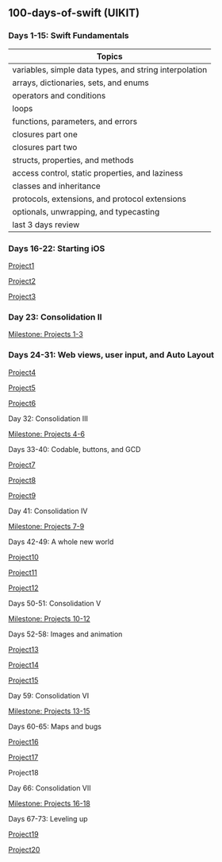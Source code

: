 ## 100-days-of-swift (UIKIT)

### Days 1-15: Swift Fundamentals 

| Topics                                                 |
|--------------------------------------------------------|
| variables, simple data types, and string interpolation |
| arrays, dictionaries, sets, and enums                  |
| operators and conditions                               |
| loops                                                  |
| functions, parameters, and errors                      |
| closures part one                                      |
| closures part two                                      |
| structs, properties, and methods                       |
| access control, static properties, and laziness        |
| classes and inheritance                                |
| protocols, extensions, and protocol extensions         |
| optionals, unwrapping, and typecasting                 |
| last 3 days review                                     |

### Days 16-22: Starting iOS
[Project1](https://github.com/tareqalhammoodi/100-days-of-swift/tree/master/Project1) 

[Project2](https://github.com/tareqalhammoodi/100-days-of-swift/tree/master/Project2) 

[Project3](https://github.com/tareqalhammoodi/100-days-of-swift/tree/master/Project3) 

### Day 23: Consolidation II
[Milestone: Projects 1-3](https://github.com/tareqalhammoodi/100-days-of-swift/tree/master/Milestone-Projects%201-3) 

### Days 24-31: Web views, user input, and Auto Layout
[Project4](https://github.com/tareqalhammoodi/100-days-of-swift/tree/master/Project4) 

[Project5](https://github.com/tareqalhammoodi/100-days-of-swift/tree/master/Project5) 

[Project6](https://github.com/tareqalhammoodi/100-days-of-swift/tree/master/Project6) 

Day 32: Consolidation III

[Milestone: Projects 4-6](https://github.com/tareqalhammoodi/100-days-of-swift/tree/master/Milestone-Projects%204-6) 

Days 33-40: Codable, buttons, and GCD

[Project7](https://github.com/tareqalhammoodi/100-days-of-swift/tree/master/Project7) 

[Project8](https://github.com/tareqalhammoodi/100-days-of-swift/tree/master/Project8) 

[Project9](https://github.com/tareqalhammoodi/100-days-of-swift/tree/master/Project9) 

Day 41: Consolidation IV

[Milestone: Projects 7-9](https://github.com/tareqalhammoodi/100-days-of-swift/tree/master/Milestone-Projects%207-9) 

Days 42-49: A whole new world

[Project10](https://github.com/tareqalhammoodi/100-days-of-swift/tree/master/Project10) 

[Project11](https://github.com/tareqalhammoodi/100-days-of-swift/tree/master/Project11)

[Project12](https://github.com/tareqalhammoodi/100-days-of-swift/tree/master/Project12)

Days 50-51: Consolidation V

[Milestone: Projects 10-12](https://github.com/tareqalhammoodi/100-days-of-swift/tree/master/Milestone-Projects%2010-12) 

Days 52-58: Images and animation

[Project13](https://github.com/tareqalhammoodi/100-days-of-swift/tree/master/Project13)

[Project14](https://github.com/tareqalhammoodi/100-days-of-swift/tree/master/Project14)

[Project15](https://github.com/tareqalhammoodi/100-days-of-swift/tree/master/Project15)

Day 59: Consolidation VI

[Milestone: Projects 13-15](https://github.com/tareqalhammoodi/100-days-of-swift/tree/master/Milestone-Projects%2013-15) 

Days 60-65: Maps and bugs

[Project16](https://github.com/tareqalhammoodi/100-days-of-swift/tree/master/Project16)

[Project17](https://github.com/tareqalhammoodi/100-days-of-swift/tree/master/Project17)

Project18

Day 66: Consolidation VII

[Milestone: Projects 16-18](https://github.com/tareqalhammoodi/100-days-of-swift/tree/master/Milestone-Projects%2016-18) 

Days 67-73: Leveling up

[Project19](https://github.com/tareqalhammoodi/100-days-of-swift/tree/master/Project19)

[Project20](https://github.com/tareqalhammoodi/100-days-of-swift/tree/master/Project20)



